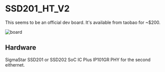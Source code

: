 # SSD201_HT_V2

This seems to be an official dev board. It's available from taobao for ~$200.

![board](board.jpg)

## Hardware

SigmaStar SSD201 or SSD202 SoC
IC Plus IP101GR PHY for the second eithernet.
